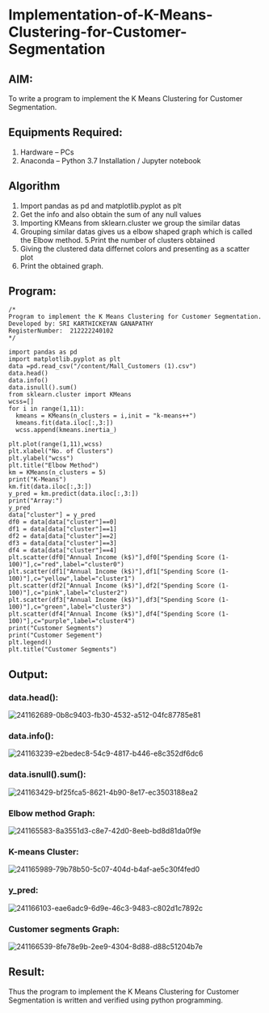 # Implementation-of-K-Means-Clustering-for-Customer-Segmentation

## AIM:
To write a program to implement the K Means Clustering for Customer Segmentation.

## Equipments Required:
1. Hardware – PCs
2. Anaconda – Python 3.7 Installation / Jupyter notebook

## Algorithm
1. Import pandas as pd and matplotlib.pyplot as plt
2. Get the info and also obtain the sum of any null values
3. Importing KMeans from sklearn.cluster we group the similar datas
4. Grouping similar datas gives us a elbow shaped graph which is called the Elbow method. 5.Print the number of clusters obtained
5. Giving the clustered data differnet colors and presenting as a scatter plot
6. Print the obtained graph.

## Program:
```
/*
Program to implement the K Means Clustering for Customer Segmentation.
Developed by: SRI KARTHICKEYAN GANAPATHY
RegisterNumber:  212222240102
*/

import pandas as pd
import matplotlib.pyplot as plt
data =pd.read_csv("/content/Mall_Customers (1).csv")
data.head()
data.info()
data.isnull().sum()
from sklearn.cluster import KMeans
wcss=[]
for i in range(1,11):
  kmeans = KMeans(n_clusters = i,init = "k-means++")
  kmeans.fit(data.iloc[:,3:])
  wcss.append(kmeans.inertia_)

plt.plot(range(1,11),wcss)
plt.xlabel("No. of Clusters")
plt.ylabel("wcss")
plt.title("Elbow Method")
km = KMeans(n_clusters = 5)
print("K-Means")
km.fit(data.iloc[:,3:])
y_pred = km.predict(data.iloc[:,3:])
print("Array:")
y_pred
data["cluster"] = y_pred
df0 = data[data["cluster"]==0]
df1 = data[data["cluster"]==1]
df2 = data[data["cluster"]==2]
df3 = data[data["cluster"]==3]
df4 = data[data["cluster"]==4]
plt.scatter(df0["Annual Income (k$)"],df0["Spending Score (1-100)"],c="red",label="cluster0")
plt.scatter(df1["Annual Income (k$)"],df1["Spending Score (1-100)"],c="yellow",label="cluster1")
plt.scatter(df2["Annual Income (k$)"],df2["Spending Score (1-100)"],c="pink",label="cluster2")
plt.scatter(df3["Annual Income (k$)"],df3["Spending Score (1-100)"],c="green",label="cluster3")
plt.scatter(df4["Annual Income (k$)"],df4["Spending Score (1-100)"],c="purple",label="cluster4")
print("Customer Segments")
print("Customer Segement")
plt.legend()
plt.title("Customer Segments")
```

## Output:
### data.head():
![241162689-0b8c9403-fb30-4532-a512-04fc87785e81](https://github.com/srikarthickeyanganapathy/Implementation-of-K-Means-Clustering-for-Customer-Segmentation/assets/119393842/96a1894f-9316-4457-b8ed-8873d312168a)
### data.info():
![241163239-e2bedec8-54c9-4817-b446-e8c352df6dc6](https://github.com/srikarthickeyanganapathy/Implementation-of-K-Means-Clustering-for-Customer-Segmentation/assets/119393842/da231af2-1e66-419d-a700-1fc5545c558d)
### data.isnull().sum():
![241163429-bf25fca5-8621-4b90-8e17-ec3503188ea2](https://github.com/srikarthickeyanganapathy/Implementation-of-K-Means-Clustering-for-Customer-Segmentation/assets/119393842/294be9f6-1141-4959-8a63-c774cd0405df)
### Elbow method Graph:
![241165583-8a3551d3-c8e7-42d0-8eeb-bd8d81da0f9e](https://github.com/srikarthickeyanganapathy/Implementation-of-K-Means-Clustering-for-Customer-Segmentation/assets/119393842/ffadebd5-867b-4992-94d5-3ef9f396d8bf)
### K-means Cluster:
![241165989-79b78b50-5c07-404d-b4af-ae5c30f4fed0](https://github.com/srikarthickeyanganapathy/Implementation-of-K-Means-Clustering-for-Customer-Segmentation/assets/119393842/5660085d-d17b-4326-aeb2-ee6bd3c45c3c)
### y_pred:
![241166103-eae6adc9-6d9e-46c3-9483-c802d1c7892c](https://github.com/srikarthickeyanganapathy/Implementation-of-K-Means-Clustering-for-Customer-Segmentation/assets/119393842/5f6b1837-5ee4-4634-bac6-20946ce1e328)
### Customer segments Graph:
![241166539-8fe78e9b-2ee9-4304-8d88-d88c51204b7e](https://github.com/srikarthickeyanganapathy/Implementation-of-K-Means-Clustering-for-Customer-Segmentation/assets/119393842/f8a1c282-8c6a-4f8c-b72d-c8f94f0fe6c4)

## Result:
Thus the program to implement the K Means Clustering for Customer Segmentation is written and verified using python programming.
